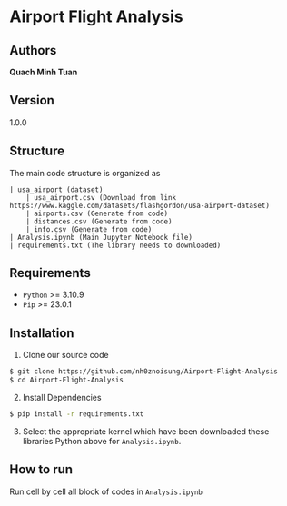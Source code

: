 # Airport Flight Analysis

## Authors 
**Quach Minh Tuan**

## Version
1.0.0

## Structure
The main code structure is organized as
```text
| usa_airport (dataset)
    | usa_airport.csv (Download from link https://www.kaggle.com/datasets/flashgordon/usa-airport-dataset)
    | airports.csv (Generate from code)
    | distances.csv (Generate from code)
    | info.csv (Generate from code)
| Analysis.ipynb (Main Jupyter Notebook file)
| requirements.txt (The library needs to downloaded)
```


## Requirements
+ `Python` >= 3.10.9
+ `Pip` >= 23.0.1


## Installation
1. Clone our source code
```sh
$ git clone https://github.com/nh0znoisung/Airport-Flight-Analysis
$ cd Airport-Flight-Analysis
```

2. Install Dependencies
```sh
$ pip install -r requirements.txt
```

3. Select the appropriate kernel which have been downloaded these libraries Python above for `Analysis.ipynb`.



## How to run
Run cell by cell all block of codes in `Analysis.ipynb`
